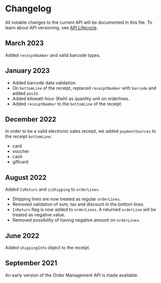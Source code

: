 <!-- START_METADATA
---
title: Order Management API changelog
sidebar_label: Changelog
sidebar_position: 400
pagination_next: null
pagination_prev: null
---
END_METADATA -->

# Changelog

All notable changes to the current API will be documented in this file.
To learn about API versioning, see
[API Lifecycle](https://developer.vippsmobilepay.com/docs/knowledge-base/api-lifecycle/).

## March 2023

Added `receiptNumber` and valid barcode types.

## January 2023

* Added barcode data validation.
* On `bottomLine` of the receipt, replaced `receiptNumber` with `barcode` and added `posId`.
* Added kilowatt-hour (Kwh) as quantity unit on orderlines.
* Added `receiptNumber` to the `bottomLine` of the receipt.


## December 2022

In order to be a valid electronic sales receipt, we added `paymentSources` to the receipt `bottomLine`:

* card
* voucher
* cash
* giftcard

## August 2022

Added `IsReturn` and `isShipping` to `orderLines`.

* Shipping lines are now treated as regular `orderLines`.
* Removed validation of sum, tax and discount in the bottom lines.
* `IsReturn` flag is now added to `orderLines`. A returned `orderLine` will be treated as negative value.
* Removed possibility of having negative amount on `orderLines`.

## June 2022

Added `shippingInfo` object to the receipt.

## September 2021

An early version of the Order Management API is made available.
